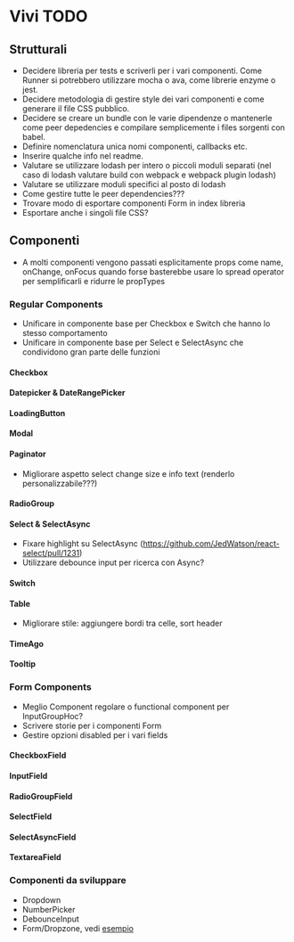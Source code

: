 # Vivi TODO

## Strutturali
- Decidere libreria per tests e scriverli per i vari componenti. Come Runner si potrebbero utilizzare mocha o ava, come librerie enzyme o jest.
- Decidere metodologia di gestire style dei vari componenti e come generare il file CSS pubblico.
- Decidere se creare un bundle con le varie dipendenze o mantenerle come peer depedencies e compilare semplicemente i files sorgenti con babel.
- Definire nomenclatura unica nomi componenti, callbacks etc.
- Inserire qualche info nel readme.
- Valutare se utilizzare lodash per intero o piccoli moduli separati (nel caso di lodash valutare build con webpack e webpack plugin lodash)
- Valutare se utilizzare moduli specifici al posto di lodash
- Come gestire tutte le peer dependencies???
- Trovare modo di esportare componenti Form in index libreria
- Esportare anche i singoli file CSS?

## Componenti
- A molti componenti vengono passati esplicitamente props come name, onChange, onFocus quando forse basterebbe usare lo spread operator
per semplificarli e ridurre le propTypes

### Regular Components
- Unificare in componente base per Checkbox e Switch che hanno lo stesso comportamento
- Unificare in componente base per Select e SelectAsync che condividono gran parte delle funzioni

#### Checkbox

#### Datepicker & DateRangePicker

#### LoadingButton

#### Modal

#### Paginator
- Migliorare aspetto select change size e info text (renderlo personalizzabile???)

#### RadioGroup

#### Select & SelectAsync
- Fixare highlight su SelectAsync (https://github.com/JedWatson/react-select/pull/1231)
- Utilizzare debounce input per ricerca con Async?

#### Switch

#### Table
- Migliorare stile: aggiungere bordi tra celle, sort header

#### TimeAgo

#### Tooltip

### Form Components
- Meglio Component regolare o functional component per InputGroupHoc?
- Scrivere storie per i componenti Form
- Gestire opzioni disabled per i vari fields

#### CheckboxField

#### InputField

#### RadioGroupField

#### SelectField

#### SelectAsyncField

#### TextareaField

### Componenti da sviluppare
- Dropdown
- NumberPicker
- DebounceInput
- Form/Dropzone, vedi [esempio](https://github.com/BBB/dropzone-redux-form-example)